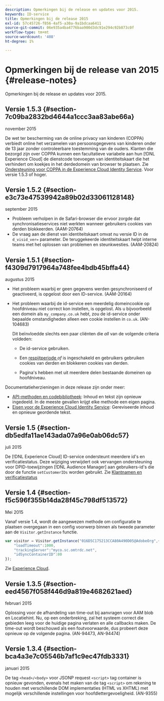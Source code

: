 ```yaml
---
description: Opmerkingen bij de release en updates voor 2015.
keywords: ID-service
title: Opmerkingen bij de release 2015
exl-id: 57c45726-f856-4af5-a30a-9a1bdcaa6411
source-git-commit: 06e935a4ba4776baa900d3dc91e294c92b873c0f
workflow-type: tm+mt
source-wordcount: '408'
ht-degree: 1%

---
```


# Opmerkingen bij de release van 2015 {#release-notes}

Opmerkingen bij de release en updates voor 2015.

## Versie 1.5.3 {#section-7c09ba2832bd4644a1ccc3aa83abe66a}

november 2015

De wet ter bescherming van de online privacy van kinderen (COPPA) verbiedt online het verzamelen van persoonsgegevens van kinderen onder de 13 jaar zonder controleerbare toestemming van de ouders. Klanten die bezorgd zijn over COPPA kunnen een facultatieve variabele aan hun [!DNL Experience Cloud] de dienstcode toevoegen van identiteitskaart die het verhindert om koekjes in het derdedomein van browser te plaatsen. Zie [Ondersteuning voor COPPA in de Experience Cloud Identity Service](../reference/coppa.md#concept-d7ddf81bebd74f129661fcec1ca19413). Voor versie 1.5.3 of hoger.

## Versie 1.5.2 {#section-e3c73e47539942a89b02d33061128148}

september 2015

* Probleem verholpen in de Safari-browser die ervoor zorgde dat synchronisatieservices niet werkten wanneer gebruikers cookies van derden blokkeerden. (AAM-20764)
* De vraag aan de dienst van identiteitskaart omvat nu versie ID in de `d_visid_ver=` parameter. De teruggekeerde identiteitskaart helpt interne teams met het oplossen van problemen en steunkwesties. (AAM-20824)

## Versie 1.5.1 {#section-f4309d7917964a748fee4bdb45bffa44}

augustus 2015

* Het probleem waarbij er geen gegevens werden gesynchroniseerd of geactiveerd, is opgelost door een ID-service. (AAM-20164)
* Het probleem waarbij de id-service een meerdelig domeincookie op hoofdniveau niet correct kon instellen, is opgelost. Als u bijvoorbeeld een domein als `my_company.co.uk` hebt, zou de id-service onder bepaalde omstandigheden alleen een cookie instellen in `co.uk`. (AN-104683)

   Dit beïnvloedde slechts een paar cliënten die *all* van de volgende criteria voldeden:

   * De id-service gebruiken.
   * Een [respijtperiode ](../reference/analytics-reference/grace-period.md)*of* is ingeschakeld en gebruikers gebruiken cookies van derden en blokkeren cookies van derden.

   * Pagina&#39;s hebben met uit meerdere delen bestaande domeinen op hoofdniveau.

Documentatieherzieningen in deze release zijn onder meer:

* [API-methoden en codebibliotheek](../library/library.md#concept-ff27497375644a898d47984aefb21c97): Inhoud en tekst zijn opnieuw ingedeeld. In de meeste gevallen krijgt elke methode een eigen pagina.
* [Eisen voor de Experience Cloud Identity Service](../reference/requirements.md): Gereviseerde inhoud en opnieuw geordende tekst.

## Versie 1.5 {#section-db5edfa11ae143ada07a96e0ab06dc57}

juli 2015

De [!DNL Experience Cloud] ID-service ondersteunt meerdere id&#39;s en verificatiestatus. Deze wijziging verwijdert ook vervangen ondersteuning voor DPID-toewijzingen [!DNL Audience Manager] aan gebruikers-id&#39;s die door de functie `setCustomerIDs` worden gebruikt. Zie [Klantnamen en verificatiestatus](../reference/authenticated-state.md)

## Versie 1.4 {#section-f5c596f355b14da28f45c798df513572}

Mei 2015

Vanaf versie 1.4, wordt de aangewezen methode om configuratie te plaatsen overgegaan in een config voorwerp binnen als tweede parameter aan de `Visitor.getInstance` functie.

```js
var visitor = Visitor.getInstance("016D5C175213CCA80A490D05@AdobeOrg",{ 
    "loadTimeout":1000, 
    "trackingServer":"myco.sc.omtrdc.net", 
    "idSyncContainerID":80 
});
```

Zie [Experience Cloud](../implementation-guides/setup-analytics.md#concept-9ebbea85cb844a15b557be572cd142fd).

## Versie 1.3.5 {#section-eed4567f058f446d9a819e4682621aed}

februari 2015

Oplossing voor de afhandeling van time-out bij aanvragen voor AAM blob en Locatiehint. Nu, op een onderbreking, zal het systeem correct die gebieden leeg voor de huidige pagina verlaten en alle callbacks maken. De time-out wordt beschouwd als een foutvoorwaarde, dus probeert deze opnieuw op de volgende pagina. (AN-94473, AN-94474)

## Versie 1.3.4 {#section-bca4a3e7c05546b7af1c9ec47fdb3331}

januari 2015

De tag `<head>/<body>` voor JSONP request `<script>` tag container is opnieuw gevonden, evenals het maken van de tag `<script>` om rekening te houden met verschillende DOM implementaties (HTML vs XHTML) met mogelijk verschillende instellingen voor hoofdlettergevoeligheid. (AN-9355)
